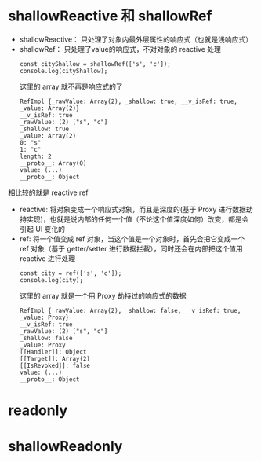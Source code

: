 # shallowReactive 和 shallowRef
- shallowReactive： 只处理了对象内最外层属性的响应式（也就是浅响应式）
- shallowRef： 只处理了value的响应式，不对对象的 reactive 处理
  ```
  const cityShallow = shallowRef(['s', 'c']);
  console.log(cityShallow);
  ```
  这里的 array 就不再是响应式的了
  ```
  RefImpl {_rawValue: Array(2), _shallow: true, __v_isRef: true, _value: Array(2)}
  __v_isRef: true
  _rawValue: (2) ["s", "c"]
  _shallow: true
  _value: Array(2)
  0: "s"
  1: "c"
  length: 2
  __proto__: Array(0)
  value: (...)
  __proto__: Object
  ```

相比较的就是 reactive  ref
- reactive: 将对象变成一个响应式对象，而且是深度的(基于 Proxy 进行数据劫持实现)，也就是说内部的任何一个值（不论这个值深度如何）改变，都是会引起 UI 变化的
- ref: 将一个值变成 ref 对象，当这个值是一个对象时，首先会把它变成一个 ref 对象（基于 getter/setter 进行数据拦截），同时还会在内部把这个值用 reactive 进行处理
  ```
  const city = ref(['s', 'c']);
  console.log(city);
  ```
  这里的 array 就是一个用 Proxy 劫持过的响应式的数据
  ```
  RefImpl {_rawValue: Array(2), _shallow: false, __v_isRef: true, _value: Proxy}
  __v_isRef: true
  _rawValue: (2) ["s", "c"]
  _shallow: false
  _value: Proxy
  [[Handler]]: Object
  [[Target]]: Array(2)
  [[IsRevoked]]: false
  value: (...)
  __proto__: Object
  ```

# readonly

# shallowReadonly